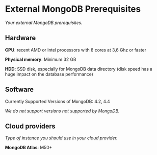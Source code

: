 # External MongoDB Prerequisites

*Your external MongoDB prerequisites.*

## Hardware

**CPU**: recent AMD or Intel processors with 8 cores at 3,6 Ghz or faster

**Physical memory**: Minimum 32 GB

**HDD**: SSD disk, especially for MongoDB data directory (disk speed has a huge impact on the database performance)

## Software

Currently Supported Versions of MongoDB: 4.2, 4.4

*We do not support versions not supported by MongoDB.* 

## Cloud providers

*Type of instance you should use in your cloud provider.*

**MongoDB Atlas**: M50+
